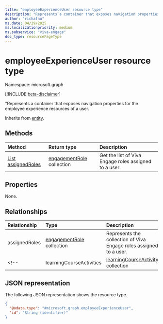 ```yaml
---
title: "employeeExperienceUser resource type"
description: "Represents a container that exposes navigation properties for the employee experience resources of a user."
author: "richafnu"
ms.date: 04/29/2025
ms.localizationpriority: medium
ms.subservice: "viva-engage"
doc_type: resourcePageType
---
```


# employeeExperienceUser resource type

Namespace: microsoft.graph

[!INCLUDE [beta-disclaimer](../../includes/beta-disclaimer.md)]

"Represents a container that exposes navigation properties for the employee experience resources of a user.

Inherits from [entity](../resources/entity.md).

## Methods
|Method|Return type|Description|
|:---|:---|:---|
|[List assignedRoles](../api/employeeexperienceuser-list-assignedroles.md)|[engagementRole](../resources/engagementrole.md) collection|Get the list of Viva Engage roles assigned to a user.|

## Properties

None.

## Relationships
|Relationship|Type|Description|
|:---|:---|:---|
|assignedRoles|[engagementRole](../resources/engagementrole.md) collection|Represents the collection of Viva Engage roles assigned to a user.|
<!-- |learningCourseActivities|[learningCourseActivity](../resources/learningcourseactivity.md) collection|**TODO: Add Description**| -->

## JSON representation
The following JSON representation shows the resource type.
<!-- {
  "blockType": "resource",
  "keyProperty": "id",
  "@odata.type": "microsoft.graph.employeeExperienceUser",
  "baseType": "microsoft.graph.entity",
  "openType": false
}
-->
``` json
{
  "@odata.type": "#microsoft.graph.employeeExperienceUser",
  "id": "String (identifier)"
}
```
